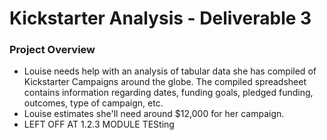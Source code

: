 # Kickstarter Analysis - Deliverable 3
###  **Project Overview**
- Louise needs help with an analysis of tabular data she has compiled of Kickstarter Campaigns around the globe. The compiled spreadsheet contains information regarding dates, funding goals, pledged funding, outcomes, type of campaign, etc.
- Louise estimates she'll need around $12,000 for her campaign.
- LEFT OFF AT 1.2.3 MODULE
TESting

